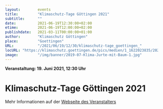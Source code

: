 ```yaml
---
layout:        events
title:         "Klimaschutz-Tage Göttingen 2021"
subtitle:      ""
date:          2021-06-19T12:30:00+02:00
etime:         2021-06-19T12:00:00+02:00
publishdate:   2021-03-11T00:00:00+01:00
author:        "Klimaschutz Göttingen"
place:         "Goettingen"
URL:           "/2021/06/19/12/30/klimaschutz-tage_goettingen_"
locURL: "https://klimaschutz.goettingen.de/pics/medien/1_1622023835/2021_05_326_Flyer_web.pdf"
image:         "/img/banner/2019-07-Klima-Jurte-mit-Baum-1.jpg"
---
```


**Veranstaltung: 19. Juni 2021, 12:30 Uhr**

Klimaschutz-Tage Göttingen 2021
===========



Mehr Informationen auf der [Webseite des Veranstalters](https://klimaschutz.goettingen.de/pics/medien/1_1622023835/2021_05_326_Flyer_web.pdf)

